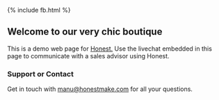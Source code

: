 {% include fb.html %}

## Welcome to our very chic boutique

This is a demo web page for [Honest.](https://www.honestmake.com) Use the livechat embedded in this page to communicate with a sales advisor using Honest.

### Support or Contact

Get in touch with manu@honestmake.com for all your questions.

